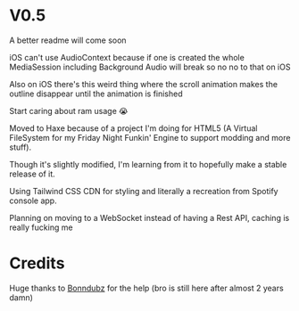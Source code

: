 # V0.5

A better readme will come soon

iOS can't use AudioContext because if one is created the whole MediaSession including Background Audio will break so no no to that on iOS

Also on iOS there's this weird thing where the scroll animation makes the outline disappear until the animation is finished

Start caring about ram usage :sob:

Moved to Haxe because of a project I'm doing for HTML5 (A Virtual FileSystem for my Friday Night Funkin' Engine to support modding and more stuff).

Though it's slightly modified, I'm learning from it to hopefully make a stable release of it.

Using Tailwind CSS CDN for styling and literally a recreation from Spotify console app.

Planning on moving to a WebSocket instead of having a Rest API, caching is really fucking me 

# Credits

Huge thanks to [Bonndubz](https://github.com/xhyabunny) for the help (bro is still here after almost 2 years damn)
